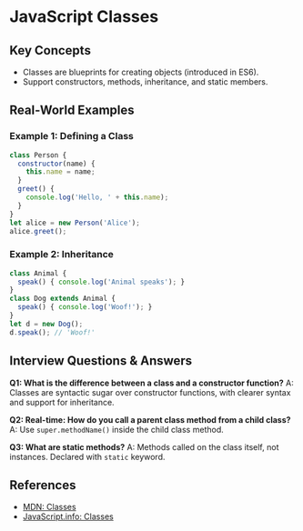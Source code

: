 # JavaScript Classes

## Key Concepts
- Classes are blueprints for creating objects (introduced in ES6).
- Support constructors, methods, inheritance, and static members.

## Real-World Examples

### Example 1: Defining a Class
```javascript
class Person {
  constructor(name) {
    this.name = name;
  }
  greet() {
    console.log('Hello, ' + this.name);
  }
}
let alice = new Person('Alice');
alice.greet();
```

### Example 2: Inheritance
```javascript
class Animal {
  speak() { console.log('Animal speaks'); }
}
class Dog extends Animal {
  speak() { console.log('Woof!'); }
}
let d = new Dog();
d.speak(); // 'Woof!'
```

## Interview Questions & Answers

**Q1: What is the difference between a class and a constructor function?**
A: Classes are syntactic sugar over constructor functions, with clearer syntax and support for inheritance.

**Q2: Real-time: How do you call a parent class method from a child class?**
A: Use `super.methodName()` inside the child class method.

**Q3: What are static methods?**
A: Methods called on the class itself, not instances. Declared with `static` keyword.

## References
- [MDN: Classes](https://developer.mozilla.org/en-US/docs/Web/JavaScript/Reference/Classes)
- [JavaScript.info: Classes](https://javascript.info/class)
